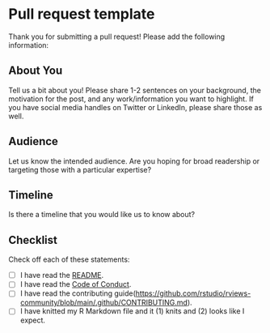# Pull request template

Thank you for submitting a pull request! Please add the following information:

## About You

Tell us a bit about you! Please share 1-2 sentences on your background, the motivation for the post, and any work/information you want to highlight. If you have social media handles on Twitter or LinkedIn, please share those as well.

## Audience

Let us know the intended audience. Are you hoping for broad readership or targeting those with a particular expertise?

## Timeline

Is there a timeline that you would like us to know about?

## Checklist

Check off each of these statements:

* [ ] I have read the [README](https://github.com/rstudio/rviews-community).
* [ ] I have read the [Code of Conduct](https://www.contributor-covenant.org/version/2/0/code_of_conduct/).
* [ ] I have read the contributing guide(https://github.com/rstudio/rviews-community/blob/main/.github/CONTRIBUTING.md).
* [ ] I have knitted my R Markdown file and it (1) knits and (2) looks like I expect.